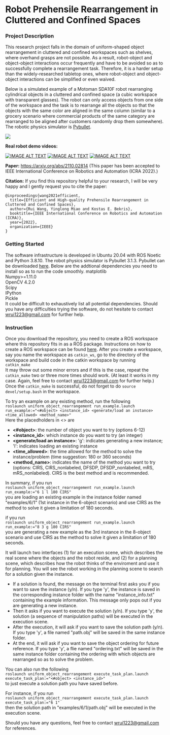 # Robot Prehensile Rearrangement in Cluttered and Confined Spaces

### Project Description
This research project falls in the domain of uniform-shaped object rearrangement in cluttered and confined workspaces such as shelves, where overhand grasps are not possible. 
As a result, robot-object and object-object interactions occur frequently and have to be avoided so as to successfully complete a rearrangement task.
Therefore, it is a harder setup than the widely-researched tabletop ones, where robot-object and object-object interactions can be simplified or even waived.

Below is a simulated example of a Motoman SDA10F robot rearranging cylindrical objects in a cluttered and confined space (a cubic workspace with transparent glasses). The robot can only access objects from one side of the workspace and the task is to rearrange all the objects so that the objects with the same color are aligned in the same column (similar to a grocery scenario where commercial products of the same category are rearranged to be aligned after customers randomly drop them somewhere). The robotic physics simulator is [Pybullet](https://pybullet.org/wordpress/).

<img src="image_materials/rearrangement_example.gif" />

**Real robot demo videos:**

[![IMAGE ALT TEXT](http://img.youtube.com/vi/iBIkDog2caU/0.jpg)](https://www.youtube.com/watch?v=iBIkDog2caU&ab_channel=PRACSYS)
[![IMAGE ALT TEXT](http://img.youtube.com/vi/EUeo8PUi3HQ/0.jpg)](https://www.youtube.com/watch?v=EUeo8PUi3HQ&ab_channel=PRACSYS)
[![IMAGE ALT TEXT](http://img.youtube.com/vi/pYr6LGAE5mY/0.jpg)](https://www.youtube.com/watch?v=pYr6LGAE5mY&ab_channel=PRACSYS)

**Paper:** https://arxiv.org/abs/2110.02814 (This paper has been accepted to IEEE International Conference on Robotics and Automation (ICRA 2022).)

**Citation:**
If you find this repository helpful to your research, I will be very happy and I gently request you to cite the paper:

```
@inproceedings{wang2021efficient,
  title={Efficient and High-quality Prehensile Rearrangement in Cluttered and Confined Spaces},
  author={Rui Wang, Yinglong Miao and Kostas E. Bekris},
  booktitle={IEEE International Conference on Robotics and Automation (ICRA)},
  year={2022},
  organization={IEEE}
}
```

### Getting Started
The software infrastructure is developed in Ubuntu 20.04 with ROS Noetic and Python 3.8.10.
The robot physics simulator is Pybullet 3.1.3. Pybullet can be downloaded [here](https://pypi.org/project/pybullet/).
Below are the addtional dependencies you need to install so as to run the code smoothly.
matplotlib <br/>
Numpy>=1.11.0 <br/>
OpenCV 4.2.0 <br/>
Scipy <br/>
IPython <br/>
Pickle <br/>
It could be difficult to exhaustively list all potential dependencies. Should you have any difficulties trying the software, do not hesitate to contact wrui1223@gmail.com for further help.

### Instruction
Once you download the repository, you need to create a ROS workspace where this repository fits in as a ROS package. Instructions on how to create a ROS workspace can be found [here](http://wiki.ros.org/catkin/Tutorials/create_a_workspace). 
After you create a workspace, say you name the workspace as `catkin_ws`, go to the directory of the workspace and build code in the catkin workspace by running <br/>
`catkin_make` <br/>
It may throw out some minor errors and if this is the case, repeat the `catkin_make` two or three more times should work. (At least it works in my case. Again, feel free to contact wrui1223@gmail.com for further help.) <br/>
Once the `catkin_make` is successful, do not forget to do `source devel/setup.bash` in the workspace. <br/>

To try an example on any existing method, run the following <br/>
`roslaunch uniform_object_rearrangement run_example.launch run_example:="<#object> <instance_id> <generate/load an instance> <time_allowed> <method_name>"` <br/>
Here the placedholders in <> are </br>
- **<#object>**: the number of object you want to try (options 6-12)
- **<instance_id>**: which instance do you want to try (an integer)
- **<generate/load an instance>**: 'g': indicates generating a new instance; 'l': indicates loading an existing instance
- **<time_allowed>**: the time allowed for the method to solve the instance/problem (time suggestion: 180 or 360 seconds)
- **<method_name>**: indicates the name of the method you want to try (options: CIRS, CIRS_nonlabeled, DFSDP, DFSDP_nonlabeled, mRS, mRS_nonlabeled). CIRS is the best method and is recommended.

In summary, if you run <br/>
`roslaunch uniform_object_rearrangement run_example.launch run_example:="6 1 l 180 CIRS"` <br/>
you are loading an existing example in the instance folder named "examples/6/1" (1st instance in the 6-object scenario) and use CIRS as the method to solve it given a limitation of 180 seconds.

if you run <br/>
`roslaunch uniform_object_rearrangement run_example.launch run_example:="8 3 g 180 CIRS"` <br/>
you are generating a new example as the 3rd instance in the 8-object scenario and use CIRS as the method to solve it given a limitation of 180 seconds.

It will launch two interfaces (1) for an execution scene, which describes the real scene where the objects and the robot reside, and (2) for a planning scene, which describes how the robot thinks of the enviroment and use it for planning. You will see the robot working in the planning scene to search for a solution given the instance.

- If a solution is found, the message on the terminal first asks you if you want to save the instance (y/n). If you type 'y', the instance is saved in the corresponding instance folder with the name "instance_info.txt" containing the example information. This message only pops out if you are generating a new instance.
- Then it asks if you want to execute the solution (y/n). If you type 'y', the solution (a sequence of manipulation paths) will be executed in the execution scene. 
- After the execution, it will ask if you want to save the solution path (y/n). If you type 'y', a file named "path.obj" will be saved in the same instance folder.
- At the end, it will ask if you want to save the object ordering for future reference. If you type 'y', a flie named "ordering.txt" will be saved in the same instance folder containing the ordering with which objects are rearranged so as to solve the problem.

You can also run the following <br/>
`roslaunch uniform_object_rearrangement execute_task_plan.launch execute_task_plan:="<#object> <instance_id>"` <br/>
to just execute a solution path you have saved before. 

For instance, if you run <br/>
`roslaunch uniform_object_rearrangement execute_task_plan.launch execute_task_plan:="6 1"` <br/>
then the solution path in "examples/6/1/path.obj" will be executed in the execution scene.

Should you have any questions, feel free to contact wrui1223@gmail.com for references.
